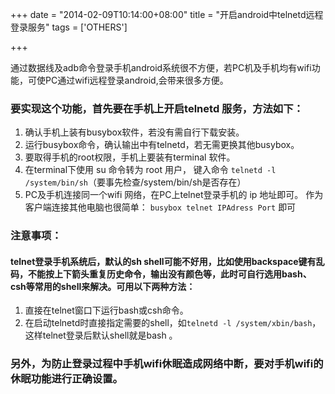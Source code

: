 +++
date = "2014-02-09T10:14:00+08:00"
title = "开启android中telnetd远程登录服务"
tags = ['OTHERS']

+++

通过数据线及adb命令登录手机android系统很不方便，若PC机及手机均有wifi功能，可使PC通过wifi远程登录android,会带来很多方便。

### 要实现这个功能，首先要在手机上开启telnetd 服务，方法如下：

1.  确认手机上装有busybox软件，若没有需自行下载安装。
2.  运行busybox命令，确认输出中有telnetd，若无需更换其他busybox。
3.  要取得手机的root权限，手机上要装有terminal 软件。
4.  在terminal下使用 su 命令转为 root 用户， 键入命令 `telnetd -l /system/bin/sh`（要事先检查/system/bin/sh是否存在）
5.  PC及手机连接同一个wifi 网络，在PC上telnet登录手机的 ip 地址即可。 作为客户端连接其他电脑也很简单： `busybox
telnet IPAdress Port` 即可

### 注意事项：

#### telnet登录手机系统后，默认的sh shell可能不好用，比如使用backspace键有乱码，不能按上下箭头重复历史命令，输出没有颜色等，此时可自行选用bash、csh等常用的shell来解决。可用以下两种方法：

1.  直接在telnet窗口下运行bash或csh命令。
2.  在启动telnetd时直接指定需要的shell，如`telnetd -l /system/xbin/bash`，这样telnet登录后默认shell就是bash 。

### 另外，为防止登录过程中手机wifi休眠造成网络中断，要对手机wifi的休眠功能进行正确设置。